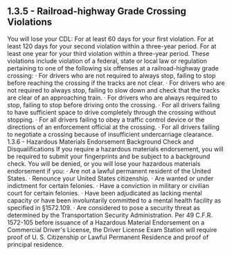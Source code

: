 ## 1.3.5 - Railroad-highway Grade Crossing Violations
You will lose your CDL:
For at least 60 days for your first violation.
For at least 120 days for your second violation within a three-year period. For at least one year for your third violation within a three-year period.
These violations include violation of a federal, state or local law or regulation pertaining to one of the following six offenses at a railroad-highway grade crossing:
· For drivers who are not required to always stop, failing to stop before reaching the crossing if the tracks are not clear.
· For drivers who are not required to always stop, failing to slow down and check that the tracks are clear of an approaching train.
· For drivers who are always required to stop, failing to stop before driving onto the crossing.
· For all drivers failing to have sufficient space to drive completely through the crossing without stopping.
· For all drivers failing to obey a traffic control device or the directions of an enforcement official at the crossing.
· For all drivers failing to negotiate a crossing because of insufficient undercarriage clearance.
1.3.6 - Hazardous Materials Endorsement Background Check and Disqualifications
If you require a hazardous materials endorsement, you will be required to submit your fingerprints and be subject to a background check.
You will be denied, or you will lose your hazardous materials endorsement if you:
· Are not a lawful permanent resident of the United States.
· Renounce your United States citizenship.
· Are wanted or under indictment for certain felonies.
· Have a conviction in military or civilian court for certain felonies.
· Have been adjudicated as lacking mental capacity or have been involuntarily committed to a mental health facility as specified in §1572.109.
· Are considered to pose a security threat as determined by the Transportation Security Administration.
Per 49 C.F.R. 1572-105 before issuance of a Hazardous Material Endorsement on a Commercial Driver's License, the Driver License Exam Station will require proof of U. S. Citizenship or Lawful Permanent Residence and proof of principal residence.